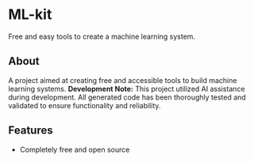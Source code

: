 # ML-kit
Free and easy tools to create a machine learning system.

## About
A project aimed at creating free and accessible tools to build machine learning systems.
**Development Note:** This project utilized AI assistance during development. All generated code has been thoroughly tested and validated to ensure functionality and reliability.

## Features
- Completely free and open source

